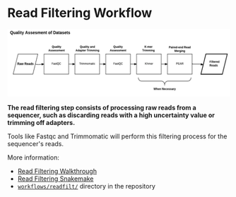 # Read Filtering Workflow

![Quality assessment](img/Workflow1_QA.png)

**The read filtering step consists of processing raw reads from a 
sequencer, such as discarding reads with a high uncertainty value
or trimming off adapters.**

Tools like Fastqc and Trimmomatic will perform this filtering 
process for the sequencer's reads.

More information:

* [Read Filtering Walkthrough](readfilt_walkthru.md)
* [Read Filtering Snakemake](readfilt_snakemake.md)
* [`workflows/readfilt/`](/workflows/readfilt) directory in the repository


